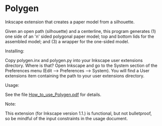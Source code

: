 # Polygen
 Inkscape extension that creates a paper model from a silhouette.

Given an open path (silhouette) and a centerline, this program generates (1) one side of an 'n' sided polygonal paper model; top and bottom lids for the assembled model; and (3) a wrapper for the one-sided model.

Installing:
 
Copy polygen.inx and polygen.py into your Inkscape user extensions directory. Where is that? Open Inkscape and go to the System section of the Preferences menu (Edit --> Preferences --> System). You will find a User extensions item containing the path to your user extensions directory.

Usage:

See the file [How_to_use_Polygen.pdf](https://github.com/obzerving/Collarz/blob/main/How_to_use_Polygen.pdf) for details.

Note:

This extension (for Inkscape version 1.1.) is functional, but not bulletproof, so be mindful of the input constraints in the usage document.